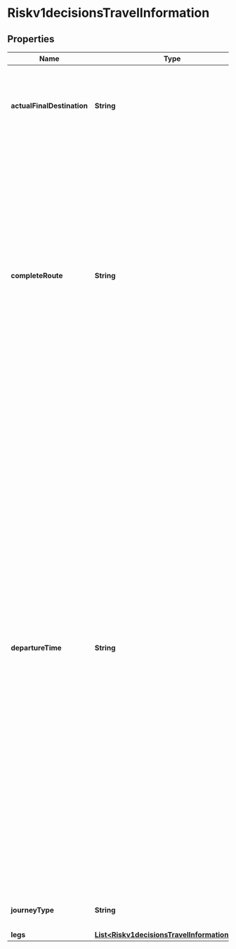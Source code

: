 
# Riskv1decisionsTravelInformation

## Properties
Name | Type | Description | Notes
------------ | ------------- | ------------- | -------------
**actualFinalDestination** | **String** | IATA Code for the actual final destination that the customer intends to travel to. It should be a destination on the completeRoute.  |  [optional]
**completeRoute** | **String** | Concatenation of individual travel legs in the format ORIG1-DEST1[:ORIG2-DEST2...:ORIGn-DESTn], for example, SFO-JFK:JFK-LHR:LHR-CDG. For airport codes, see the IATA Airline and Airport Code Search. Note In your request, send either the complete route or the individual legs (_leg#_orig and _leg#_dest). If you send all the fields, the value of _complete_route takes precedence over that of the _leg# fields.  |  [optional]
**departureTime** | **String** | Departure date and time of the first leg of the trip. Use one of the following formats:   - yyyy-MM-dd HH:mm z   - yyyy-MM-dd hh:mm a z   - yyyy-MM-dd hh:mma z   HH &#x3D; hour in 24-hour format   hh &#x3D; hour in 12-hour format   a &#x3D; am or pm (case insensitive)   z &#x3D; time zone of the departing flight, for example: If the   airline is based in city A, but the flight departs from city   B, z is the time zone of city B at the time of departure. Important For travel information, use GMT instead of UTC, or use the local time zone. Examples 2011-03-20 11:30 PM PDT 2011-03-20 11:30pm GMT 2011-03-20 11:30pm GMT-05:00 Eastern Standard Time: GMT-05:00 or EST Note When specifying an offset from GMT, the format must be exactly as specified in the example. Insert no spaces between the time zone and the offset.  |  [optional]
**journeyType** | **String** | Type of travel, for example one way or round trip. |  [optional]
**legs** | [**List&lt;Riskv1decisionsTravelInformationLegs&gt;**](Riskv1decisionsTravelInformationLegs.md) |  |  [optional]



